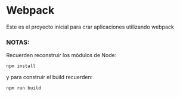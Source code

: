# Webpack

Este es el proyecto inicial para crar aplicaciones utilizando webpack


### NOTAS:
Recuerden reconstruir los módulos de Node:

```
npm install
```

y para construir el build recuerden:

```
npm run build
```